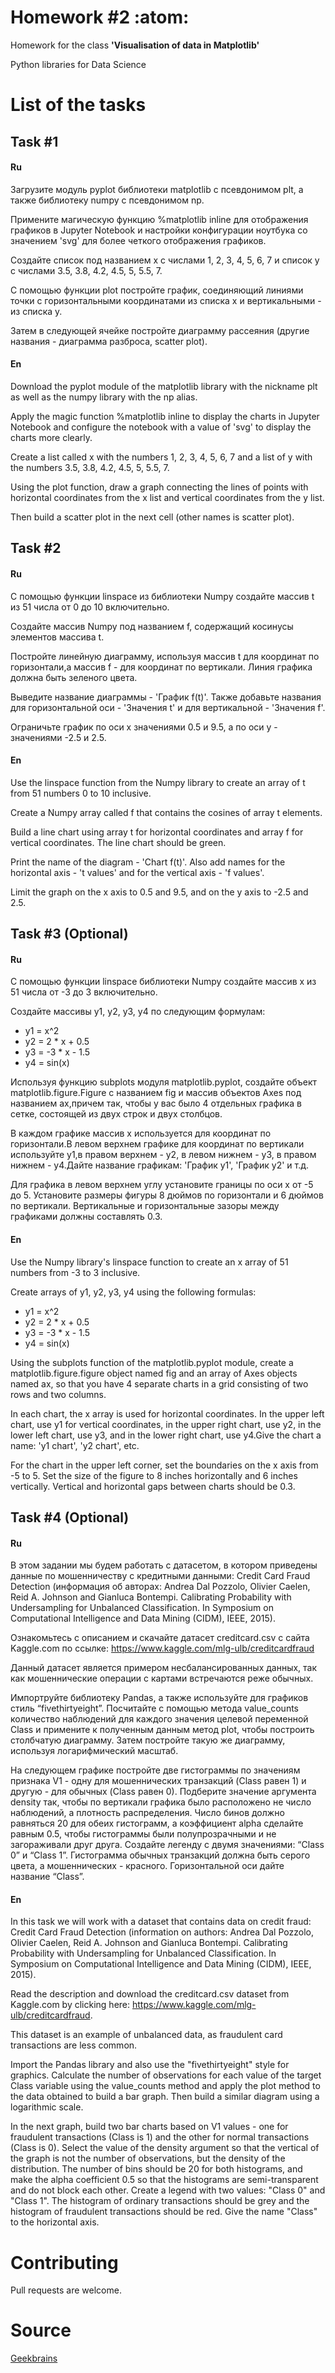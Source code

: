 # Homework #2 :atom:

Homework for the class **'Visualisation of data in Matplotlib'**

Python libraries for Data Science

# List of the tasks

## Task #1

#### Ru

Загрузите модуль pyplot библиотеки matplotlib с псевдонимом plt, а также библиотеку numpy с псевдонимом np.

Примените магическую функцию %matplotlib inline для отображения графиков в Jupyter Notebook и настройки конфигурации ноутбука со значением 'svg' для более четкого отображения графиков.

Создайте список под названием x с числами 1, 2, 3, 4, 5, 6, 7 и список y с числами 3.5, 3.8, 4.2, 4.5, 5, 5.5, 7.

С помощью функции plot постройте график, соединяющий линиями точки с горизонтальными координатами из списка x и вертикальными - из списка y.

Затем в следующей ячейке постройте диаграмму рассеяния (другие названия - диаграмма разброса, scatter plot).

#### En

Download the pyplot module of the matplotlib library with the nickname plt as well as the numpy library with the np alias.

Apply the magic function %matplotlib inline to display the charts in Jupyter Notebook and configure the notebook with a value of 'svg' to display the charts more clearly.

Create a list called x with the numbers 1, 2, 3, 4, 5, 6, 7 and a list of y with the numbers 3.5, 3.8, 4.2, 4.5, 5, 5.5, 7.

Using the plot function, draw a graph connecting the lines of points with horizontal coordinates from the x list and vertical coordinates from the y list.

Then build a scatter plot in the next cell (other names is scatter plot).

## Task #2

#### Ru

С помощью функции linspace из библиотеки Numpy создайте массив t из 51 числа от 0 до 10 включительно.

Создайте массив Numpy под названием f, содержащий косинусы элементов массива t.

Постройте линейную диаграмму, используя массив t для координат по горизонтали,а массив f - для координат по вертикали. Линия графика должна быть зеленого цвета.

Выведите название диаграммы - 'График f(t)'. Также добавьте названия для горизонтальной оси - 'Значения t' и для вертикальной - 'Значения f'.

Ограничьте график по оси x значениями 0.5 и 9.5, а по оси y - значениями -2.5 и 2.5.

#### En

Use the linspace function from the Numpy library to create an array of t from 51 numbers 0 to 10 inclusive.

Create a Numpy array called f that contains the cosines of array t elements.

Build a line chart using array t for horizontal coordinates and array f for vertical coordinates. The line chart should be green.

Print the name of the diagram - 'Chart f(t)'. Also add names for the horizontal axis - 't values' and for the vertical axis - 'f values'.

Limit the graph on the x axis to 0.5 and 9.5, and on the y axis to -2.5 and 2.5.

## Task #3 (Optional)

#### Ru

С помощью функции linspace библиотеки Numpy создайте массив x из 51 числа от -3 до 3 включительно.

Создайте массивы y1, y2, y3, y4 по следующим формулам:

- y1 = x^2
- y2 = 2 * x + 0.5
- y3 = -3 * x - 1.5
- y4 = sin(x)

Используя функцию subplots модуля matplotlib.pyplot, создайте объект matplotlib.figure.Figure с названием fig и массив объектов Axes под названием ax,причем так, чтобы у вас было 4 отдельных графика в сетке, состоящей из двух строк и двух столбцов. 

В каждом графике массив x используется для координат по горизонтали.В левом верхнем графике для координат по вертикали используйте y1,в правом верхнем - y2, в левом нижнем - y3, в правом нижнем - y4.Дайте название графикам: 'График y1', 'График y2' и т.д.

Для графика в левом верхнем углу установите границы по оси x от -5 до 5.
Установите размеры фигуры 8 дюймов по горизонтали и 6 дюймов по вертикали.
Вертикальные и горизонтальные зазоры между графиками должны составлять 0.3.

#### En

Use the Numpy library's linspace function to create an x array of 51 numbers from -3 to 3 inclusive.

Create arrays of y1, y2, y3, y4 using the following formulas:

- y1 = x^2
- y2 = 2 * x + 0.5
- y3 = -3 * x - 1.5
- y4 = sin(x)

Using the subplots function of the matplotlib.pyplot module, create a matplotlib.figure.figure object named fig and an array of Axes objects named ax, so that you have 4 separate charts in a grid consisting of two rows and two columns. 

In each chart, the x array is used for horizontal coordinates. In the upper left chart, use y1 for vertical coordinates, in the upper right chart, use y2, in the lower left chart, use y3, and in the lower right chart, use y4.Give the chart a name: 'y1 chart', 'y2 chart', etc.

For the chart in the upper left corner, set the boundaries on the x axis from -5 to 5.
Set the size of the figure to 8 inches horizontally and 6 inches vertically.
Vertical and horizontal gaps between charts should be 0.3.

## Task #4 (Optional)

#### Ru

В этом задании мы будем работать с датасетом, в котором приведены данные по мошенничеству с кредитными данными: Credit Card Fraud Detection (информация об авторах: Andrea Dal Pozzolo, Olivier Caelen, Reid A. Johnson and Gianluca Bontempi. Calibrating Probability with Undersampling for Unbalanced Classification. In Symposium on Computational Intelligence and Data Mining (CIDM), IEEE, 2015).

Ознакомьтесь с описанием и скачайте датасет creditcard.csv с сайта Kaggle.com по ссылке:
https://www.kaggle.com/mlg-ulb/creditcardfraud

Данный датасет является примером несбалансированных данных, так как мошеннические операции с картами встречаются реже обычных.

Импортруйте библиотеку Pandas, а также используйте для графиков стиль “fivethirtyeight”.
Посчитайте с помощью метода value_counts количество наблюдений для каждого значения целевой переменной Class и примените к полученным данным метод plot, чтобы построить столбчатую диаграмму. Затем постройте такую же диаграмму, используя логарифмический масштаб.

На следующем графике постройте две гистограммы по значениям признака V1 - одну для мошеннических транзакций (Class равен 1) и другую - для обычных (Class равен 0). Подберите значение аргумента density так, чтобы по вертикали графика было расположено не число наблюдений, а плотность распределения. Число бинов должно равняться 20 для обеих гистограмм, а коэффициент alpha сделайте равным 0.5, чтобы гистограммы были полупрозрачными и не загораживали друг друга. Создайте легенду с двумя значениями: “Class 0” и “Class 1”. Гистограмма обычных транзакций должна быть серого цвета, а мошеннических - красного. Горизонтальной оси дайте название “Class”.

#### En

In this task we will work with a dataset that contains data on credit fraud: Credit Card Fraud Detection (information on authors: Andrea Dal Pozzolo, Olivier Caelen, Reid A. Johnson and Gianluca Bontempi. Calibrating Probability with Undersampling for Unbalanced Classification. In Symposium on Computational Intelligence and Data Mining (CIDM), IEEE, 2015).

Read the description and download the creditcard.csv dataset from Kaggle.com by clicking here:
https://www.kaggle.com/mlg-ulb/creditcardfraud.

This dataset is an example of unbalanced data, as fraudulent card transactions are less common.

Import the Pandas library and also use the "fivethirtyeight" style for graphics.
Calculate the number of observations for each value of the target Class variable using the value_counts method and apply the plot method to the data obtained to build a bar graph. Then build a similar diagram using a logarithmic scale.

In the next graph, build two bar charts based on V1 values - one for fraudulent transactions (Class is 1) and the other for normal transactions (Class is 0). Select the value of the density argument so that the vertical of the graph is not the number of observations, but the density of the distribution. The number of bins should be 20 for both histograms, and make the alpha coefficient 0.5 so that the histograms are semi-transparent and do not block each other. Create a legend with two values: "Class 0" and "Class 1". The histogram of ordinary transactions should be grey and the histogram of fraudulent transactions should be red. Give the name "Class" to the horizontal axis.

# Contributing

Pull requests are welcome.

# Source

[Geekbrains](https://geekbrains.ru)
